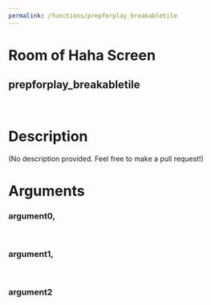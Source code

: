 ```yaml
---
permalink: /functions/prepforplay_breakabletile
---
```

# Room of Haha Screen  
## prepforplay_breakabletile  
&nbsp;  
# Description  
(No description provided. Feel free to make a pull request!) 
&nbsp;  
# Arguments
### argument0, 

&nbsp;  
### argument1, 

&nbsp;  
### argument2

&nbsp;  


